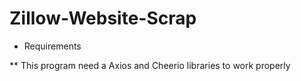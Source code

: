 # Zillow-Website-Scrap

* Requirements

** This program need a Axios and Cheerio libraries to work properly
